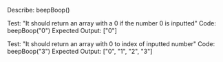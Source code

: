 Describe: beepBoop()

Test: "It should return an array with a 0 if the number 0 is inputted"
Code: beepBoop("0")
Expected Output: ["0"]

Test: "It should return an array with 0 to index of inputted number"
Code: beepBoop("3")
Expected Output: ["0", "1", "2", "3"]